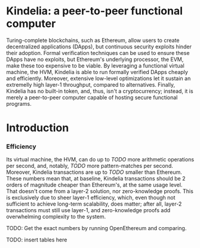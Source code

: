 Kindelia: a peer-to-peer functional computer
============================================

Turing-complete blockchains, such as Ethereum, allow users to create
decentralized applications (DApps), but continuous security exploits hinder
their adoption. Formal verification techniques can be used to ensure these DApps
have no exploits, but Ethereum's underlying processor, the EVM, make these too
expensive to be viable. By leveraging a functional virtual machine, the HVM,
Kindelia is able to run formally verified DApps cheaply and efficiently.
Moreover, extensive low-level optimizations let it sustain an extremelly high
layer-1 throughput, compared to alternatives. Finally, Kindelia has no built-in
token, and, thus, isn't a cryptocurrency; instead, it is merely a peer-to-peer
computer capable of hosting secure functional programs.

Introduction
============

### Efficiency

Its virtual machine, the HVM, can do up to _TODO_ more arithmetic operations per
second, and, notably, _TODO_ more pattern-matches per second. Moreover, Kindelia
transactions are up to _TODO_ smaller than Ethereum. These numbers mean that, at
baseline, Kindelia transactions should be 2 orders of magnitude cheaper than
Ethereum's, at the same usage level. That doesn't come from a layer-2 solution,
nor zero-knowledge proofs. This is exclusively due to sheer layer-1 efficiency,
which, even though not sufficient to achieve long-term scalability, does matter;
after all, layer-2 transactions must still use layer-1, and zero-knowledge
proofs add overwhelming complexity to the system.

TODO: Get the exact numbers by running OpenEthereum and comparing.

TODO: insert tables here
